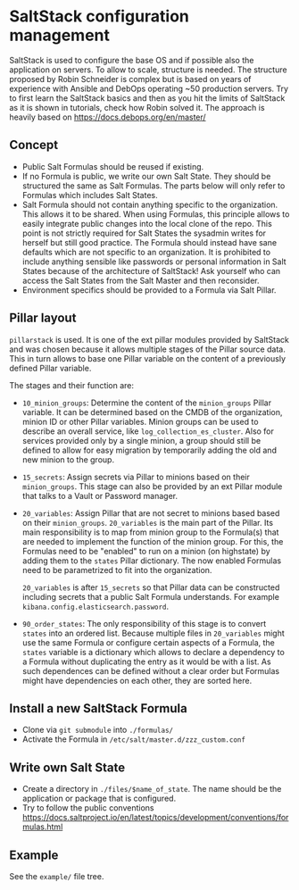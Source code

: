 <!--
SPDX-FileCopyrightText: 2021 Robin Schneider <robin.schneider@geberit.com>

SPDX-License-Identifier: CC-BY-SA-4.0
-->

# SaltStack configuration management

SaltStack is used to configure the base OS and if possible also the application
on servers. To allow to scale, structure is needed. The structure proposed by
Robin Schneider is complex but is based on years of experience with Ansible and
DebOps operating ~50 production servers. Try to first learn the SaltStack
basics and then as you hit the limits of SaltStack as it is shown in tutorials,
check how Robin solved it. The approach is heavily based on
https://docs.debops.org/en/master/

## Concept

* Public Salt Formulas should be reused if existing.
* If no Formula is public, we write our own Salt State. They should be
  structured the same as Salt Formulas. The parts below will only refer to
  Formulas which includes Salt States.
* Salt Formula should not contain anything specific to the organization. This
  allows it to be shared. When using Formulas, this principle
  allows to easily integrate public changes into the local clone of the repo.
  This point is not strictly required for Salt States the sysadmin writes for
  herself but still good practice.
  The Formula should instead have sane defaults which are not specific
  to an organization.
  It is prohibited to include anything
  sensible like passwords or personal information in Salt States because of the
  architecture of SaltStack! Ask yourself who can access the Salt States from
  the Salt Master and then reconsider.
* Environment specifics should be provided to a Formula via Salt Pillar.

## Pillar layout

`pillarstack` is used. It is one of the ext pillar modules provided
by SaltStack and was chosen because it allows multiple stages of the Pillar
source data. This in turn allows to base one Pillar variable on the content of
a previously defined Pillar variable.

The stages and their function are:

* `10_minion_groups`: Determine the content of the `minion_groups` Pillar variable.
  It can be determined based on the CMDB of the organization, minion ID or
  other Pillar variables.
  Minion groups can be used to describe an overall service, like `log_collection_es_cluster`.
  Also for services provided only by a single minion, a group should still be
  defined to allow for easy migration by temporarily adding the old and new
  minion to the group.
* `15_secrets`: Assign secrets via Pillar to minions based on their `minion_groups`.
  This stage can also be provided by an ext Pillar module that talks to a Vault or Password manager.
* `20_variables`: Assign Pillar that are not secret to minions based based on their `minion_groups`.
  `20_variables` is the main part of the Pillar.
  Its main responsibility is to map from minion group to the Formula(s) that
  are needed to implement the function of the minion group.
  For this, the Formulas need to be "enabled" to run on a minion (on highstate)
  by adding them to the `states` Pillar dictionary.
  The now enabled Formulas need to be parametrized to fit into the organization.

  `20_variables` is after `15_secrets` so that Pillar data can be
  constructed including secrets that a public Salt Formula understands. For
  example `kibana.config.elasticsearch.password`.
* `90_order_states`: The only responsibility of this stage is to convert
  `states` into an ordered list.
  Because multiple files in `20_variables` might use the same Formula or
  configure certain aspects of a Formula, the `states` variable is a dictionary
  which allows to declare a dependency to a Formula without duplicating the
  entry as it would be with a list.
  As such dependences can be defined without a clear order but Formulas might
  have dependencies on each other, they are sorted here.

## Install a new SaltStack Formula

* Clone via `git submodule` into `./formulas/`
* Activate the Formula in `/etc/salt/master.d/zzz_custom.conf`

## Write own Salt State

* Create a directory in `./files/$name_of_state`. The name should be the application or package that is configured.
* Try to follow the public conventions https://docs.saltproject.io/en/latest/topics/development/conventions/formulas.html

## Example

See the `example/` file tree.
